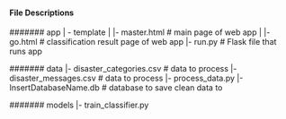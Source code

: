 #### File Descriptions
####### app
| - template
| |- master.html  # main page of web app
| |- go.html  # classification result page of web app
|- run.py  # Flask file that runs app

####### data
|- disaster_categories.csv  # data to process 
|- disaster_messages.csv  # data to process
|- process_data.py
|- InsertDatabaseName.db   # database to save clean data to

####### models
|- train_classifier.py

